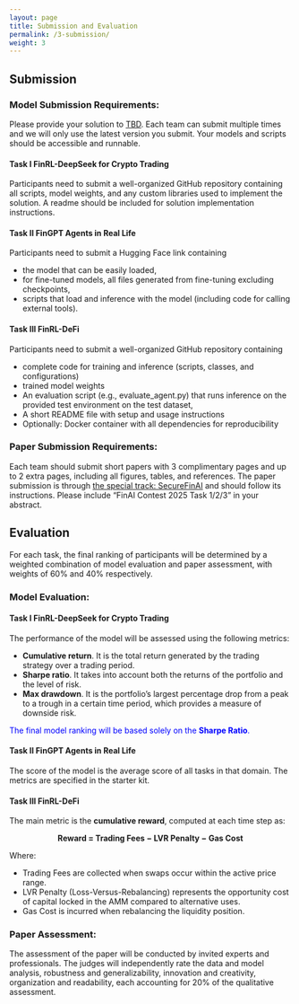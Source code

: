 ```yaml
---
layout: page
title: Submission and Evaluation
permalink: /3-submission/
weight: 3
---
```


## Submission

### **Model Submission Requirements**:

Please provide your solution to [TBD](). Each team can submit multiple times and we will only use the latest version you submit. Your models and scripts should be accessible and runnable.

#### **Task I FinRL-DeepSeek for Crypto Trading**

Participants need to submit a well-organized GitHub repository containing all scripts, model weights, and any custom libraries used to implement the solution. A readme should be included for solution implementation instructions.

#### **Task II FinGPT Agents in Real Life**

Participants need to submit a Hugging Face link containing

- the model that can be easily loaded,
- for fine-tuned models, all files generated from fine-tuning excluding checkpoints,
- scripts that load and inference with the model (including code for calling external tools).

#### **Task III FinRL-DeFi**

Participants need to submit a well-organized GitHub repository containing

- complete code for training and inference (scripts, classes, and configurations)
- trained model weights
- An evaluation script (e.g., evaluate_agent.py) that runs inference on the provided test environment on the test dataset,
- A short README file with setup and usage instructions
- Optionally: Docker container with all dependencies for reproducibility

### **Paper Submission Requirements**:

Each team should submit short papers with 3 complimentary pages and up to 2 extra pages, including all figures, tables, and references. The paper submission is through [the special track: SecureFinAI](https://www.cloud-conf.net/cscloud/2025/cscloud/cfp_files/SecureFinAI_CFP.pdf) and should follow its instructions. Please include “FinAI Contest 2025 Task 1/2/3” in your abstract.

## Evaluation

For each task, the final ranking of participants will be determined by a weighted combination of model evaluation and paper assessment, with weights of 60% and 40% respectively.

### **Model Evaluation**:

#### **Task I FinRL-DeepSeek for Crypto Trading**

The performance of the model will be assessed using the following metrics:

- **Cumulative return**. It is the total return generated by the trading strategy over a trading period.
- **Sharpe ratio**. It takes into account both the returns of the portfolio and the level of risk.
- **Max drawdown**. It is the portfolio’s largest percentage drop from a peak to a trough in a certain time period, which provides a measure of downside risk.

<span style="color:blue;">The final model ranking will be based solely on the **Sharpe Ratio**.</span>

#### **Task II FinGPT Agents in Real Life**

The score of the model is the average score of all tasks in that domain. The metrics are specified in the starter kit.

#### **Task III FinRL-DeFi**

The main metric is the **cumulative reward**, computed at each time step as:

<p align="center"><strong>Reward = Trading Fees − LVR Penalty − Gas Cost</strong></p>

Where:

- Trading Fees are collected when swaps occur within the active price range.
- LVR Penalty (Loss-Versus-Rebalancing) represents the opportunity cost of capital locked in the AMM compared to alternative uses.
- Gas Cost is incurred when rebalancing the liquidity position.

### **Paper Assessment**:

The assessment of the paper will be conducted by invited experts and professionals. The judges will independently rate the data and model analysis, robustness and generalizability, innovation and creativity, organization and readability, each accounting for 20% of the qualitative assessment.
